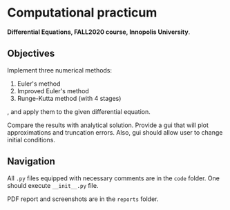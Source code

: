 # Computational practicum

**Differential Equations, FALL2020 course, Innopolis University**.

## Objectives

Implement three numerical methods: 

1. Euler's method
2. Improved Euler's method
3. Runge-Kutta method (with 4 stages) 

, and apply them to the given differential equation.

Compare the results with analytical solution. Provide a gui that will plot approximations and truncation errors. Also, gui should allow user to change initial conditions.

## Navigation

All `.py` files equipped with necessary comments are in the `code` folder. One should execute `__init__.py` file.

PDF report and screenshots are in the `reports` folder.
